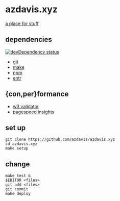 # azdavis.xyz

[a place for stuff][]

[a place for stuff]: http://azdavis.xyz

## dependencies

[![devDependency status][]][devDependency info]

[devDependency status]: https://david-dm.org/azdavis/azdavis.xyz/dev-status.svg
[devDependency info]: https://david-dm.org/azdavis/azdavis.xyz?type=dev

- [git][]
- [make][]
- [npm][]
- [entr][]

[git]: https://git-scm.com
[make]: https://www.gnu.org/software/make
[npm]: https://www.npmjs.com
[entr]: http://entrproject.org

## {con,per}formance

- [w3 validator][]
- [pagespeed insights][]

[w3 validator]: https://validator.w3.org/nu/?doc=http://azdavis.xyz
[pagespeed insights]: https://developers.google.com/speed/pagespeed/insights/?url=http://azdavis.xyz

## set up

    git clone https://github.com/azdavis/azdavis.xyz
    cd azdavis.xyz
    make setup

## change

    make test &
    $EDITOR <files>
    git add <files>
    git commit
    make deploy

